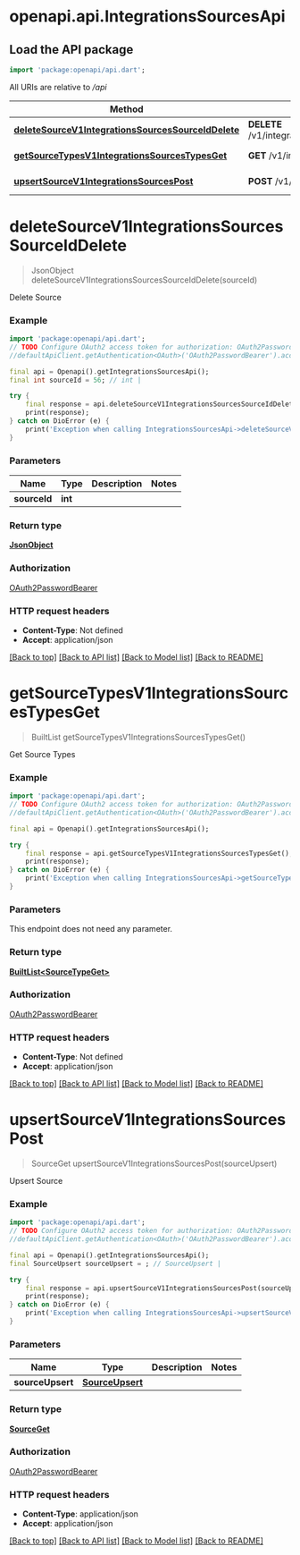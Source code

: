 # openapi.api.IntegrationsSourcesApi

## Load the API package
```dart
import 'package:openapi/api.dart';
```

All URIs are relative to */api*

Method | HTTP request | Description
------------- | ------------- | -------------
[**deleteSourceV1IntegrationsSourcesSourceIdDelete**](IntegrationsSourcesApi.md#deletesourcev1integrationssourcessourceiddelete) | **DELETE** /v1/integrations/sources/{source_id} | Delete Source
[**getSourceTypesV1IntegrationsSourcesTypesGet**](IntegrationsSourcesApi.md#getsourcetypesv1integrationssourcestypesget) | **GET** /v1/integrations/sources/types/ | Get Source Types
[**upsertSourceV1IntegrationsSourcesPost**](IntegrationsSourcesApi.md#upsertsourcev1integrationssourcespost) | **POST** /v1/integrations/sources/ | Upsert Source


# **deleteSourceV1IntegrationsSourcesSourceIdDelete**
> JsonObject deleteSourceV1IntegrationsSourcesSourceIdDelete(sourceId)

Delete Source

### Example
```dart
import 'package:openapi/api.dart';
// TODO Configure OAuth2 access token for authorization: OAuth2PasswordBearer
//defaultApiClient.getAuthentication<OAuth>('OAuth2PasswordBearer').accessToken = 'YOUR_ACCESS_TOKEN';

final api = Openapi().getIntegrationsSourcesApi();
final int sourceId = 56; // int | 

try {
    final response = api.deleteSourceV1IntegrationsSourcesSourceIdDelete(sourceId);
    print(response);
} catch on DioError (e) {
    print('Exception when calling IntegrationsSourcesApi->deleteSourceV1IntegrationsSourcesSourceIdDelete: $e\n');
}
```

### Parameters

Name | Type | Description  | Notes
------------- | ------------- | ------------- | -------------
 **sourceId** | **int**|  | 

### Return type

[**JsonObject**](JsonObject.md)

### Authorization

[OAuth2PasswordBearer](../README.md#OAuth2PasswordBearer)

### HTTP request headers

 - **Content-Type**: Not defined
 - **Accept**: application/json

[[Back to top]](#) [[Back to API list]](../README.md#documentation-for-api-endpoints) [[Back to Model list]](../README.md#documentation-for-models) [[Back to README]](../README.md)

# **getSourceTypesV1IntegrationsSourcesTypesGet**
> BuiltList<SourceTypeGet> getSourceTypesV1IntegrationsSourcesTypesGet()

Get Source Types

### Example
```dart
import 'package:openapi/api.dart';
// TODO Configure OAuth2 access token for authorization: OAuth2PasswordBearer
//defaultApiClient.getAuthentication<OAuth>('OAuth2PasswordBearer').accessToken = 'YOUR_ACCESS_TOKEN';

final api = Openapi().getIntegrationsSourcesApi();

try {
    final response = api.getSourceTypesV1IntegrationsSourcesTypesGet();
    print(response);
} catch on DioError (e) {
    print('Exception when calling IntegrationsSourcesApi->getSourceTypesV1IntegrationsSourcesTypesGet: $e\n');
}
```

### Parameters
This endpoint does not need any parameter.

### Return type

[**BuiltList&lt;SourceTypeGet&gt;**](SourceTypeGet.md)

### Authorization

[OAuth2PasswordBearer](../README.md#OAuth2PasswordBearer)

### HTTP request headers

 - **Content-Type**: Not defined
 - **Accept**: application/json

[[Back to top]](#) [[Back to API list]](../README.md#documentation-for-api-endpoints) [[Back to Model list]](../README.md#documentation-for-models) [[Back to README]](../README.md)

# **upsertSourceV1IntegrationsSourcesPost**
> SourceGet upsertSourceV1IntegrationsSourcesPost(sourceUpsert)

Upsert Source

### Example
```dart
import 'package:openapi/api.dart';
// TODO Configure OAuth2 access token for authorization: OAuth2PasswordBearer
//defaultApiClient.getAuthentication<OAuth>('OAuth2PasswordBearer').accessToken = 'YOUR_ACCESS_TOKEN';

final api = Openapi().getIntegrationsSourcesApi();
final SourceUpsert sourceUpsert = ; // SourceUpsert | 

try {
    final response = api.upsertSourceV1IntegrationsSourcesPost(sourceUpsert);
    print(response);
} catch on DioError (e) {
    print('Exception when calling IntegrationsSourcesApi->upsertSourceV1IntegrationsSourcesPost: $e\n');
}
```

### Parameters

Name | Type | Description  | Notes
------------- | ------------- | ------------- | -------------
 **sourceUpsert** | [**SourceUpsert**](SourceUpsert.md)|  | 

### Return type

[**SourceGet**](SourceGet.md)

### Authorization

[OAuth2PasswordBearer](../README.md#OAuth2PasswordBearer)

### HTTP request headers

 - **Content-Type**: application/json
 - **Accept**: application/json

[[Back to top]](#) [[Back to API list]](../README.md#documentation-for-api-endpoints) [[Back to Model list]](../README.md#documentation-for-models) [[Back to README]](../README.md)

